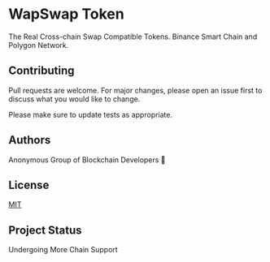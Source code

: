 # WapSwap Token

The Real Cross-chain Swap Compatible Tokens. Binance Smart Chain and Polygon Network.

## Contributing
Pull requests are welcome. For major changes, please open an issue first to discuss what you would like to change.

Please make sure to update tests as appropriate.

## Authors
Anonymous Group of Blockchain Developers 🙂

## License
[MIT](https://choosealicense.com/licenses/mit/)

## Project Status
Undergoing More Chain Support
